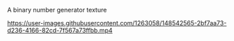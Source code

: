A binary number generator texture

https://user-images.githubusercontent.com/1263058/148542565-2bf7aa73-d236-4166-82cd-7f567a73ffbb.mp4

